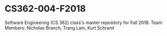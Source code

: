 # CS362-004-F2018
Software Engineering (CS 362) class's master repository for Fall 2018. 
Team Members: Nicholas Branch, Trang Lam, Kurt Schraml
